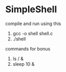 # SimpleShell

compile and run using this
1) gcc -o shell shell.c
2) ./shell

commands for bonus
1) ls / &
2) sleep 10 &
